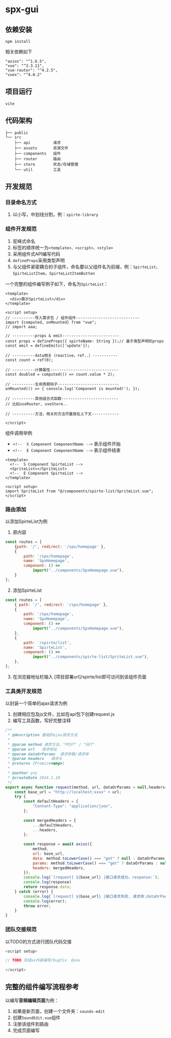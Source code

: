 # spx-gui

## 依赖安装
`npm install`

相关依赖如下
```node
"axios": "^1.6.5",  
"vue": "^3.3.11",  
"vue-router": "^4.2.5",  
"vuex": "^4.0.2"
```

## 项目运行
`vite`

## 代码架构
```
├── public 
└── src 
    ├── api          请求
    ├── assets       资源文件
    ├── components   组件
    ├── router       路由
    ├── store        状态/存储管理
    └── util         工具
```


## 开发规范

### 目录命名方式
1. 以小写，中划线分割，例：`spirte-library`

### 组件开发规范
1. 驼峰式命名
2. 标签的顺序统一为`<template>、<script>、<style>`
3. 采用组件式API编写代码
4. `defineProps`采用类型声明
5. 与父组件紧密耦合的子组件，命名要以父组件名为前缀，例：`SpirteList`、`SpirteListItem`、`SpirteListItemButton`

一个完整的组件编写例子如下，命名为`SpirteList`：
```vue
<template>
  <div>展示SpirteList</div>
</template>

<script setup>
// ----------导入需求包 / 组件组件----------------------------
import {computed, onMounted} from "vue";
// import aaa;

// ----------props & emit-------------------------
const props = defineProps({ spirteName: String });// 基于类型声明的props
const emit = defineEmits(['update']);

// ----------data相关（reactive，ref..）-----------
const count = ref(0); 

// ----------计算属性------------------------------
const doubled = computed(() => count.value * 2);

// ----------生命周期钩子---------------------------
onMounted(() => { console.log('Component is mounted!'); });

// ----------其他组合式函数-------------------------
// 比如useRouter, useStore..

// ----------方法，相关的方法尽量放在上下文------------

</script>
```

组件调用举例
-  `<!--  S Component ComponentName -->`  表示组件开始
- `<!--  E Component ComponentName -->`  表示组件结束
```vue
<template>  
  <!--  S Component SpirteList -->  
  <SpriteList></SpriteList>  
  <!--  E Component SpirteList -->  
</template>  
  
<script setup>  
import SpriteList from "@/components/spirte-list/SpriteList.vue";  
</script>
```

### 路由添加
以添加SpirteList为例
1. 原内容
```javascript
const routes = [
    {path: '/', redirect: '/spx/homepage' },
    {        
        path: '/spx/homepage',  
        name: 'SpxHomepage',  
        component: () =>  
            import("../components/SpxHomepage.vue"),  
    }
];
```

2. 添加SpirteList
```javascript
const routes = [  
    { path: '/', redirect: '/spx/homepage' },
    {       
        path: '/spx/homepage',  
        name: 'SpxHomepage',  
        component: () =>  
            import("../components/SpxHomepage.vue"),  
    },  
    {  
        path: '/spirte/list',  
        name: 'SpirteList',  
        component: () =>  
            import("../components/spirte-list/SpriteList.vue"),  
    },  
];
```

3. 在浏览器地址栏输入 [项目部署url]/spirte/list即可访问到该组件页面


### 工具类开发规范
以封装一个简单的ajax请求为例
1. 创建相应包及js文件，比如在api包下创建request.js
2. 编写工具函数，写好完整注释

```javascript
/**  
 * @description 基础的ajax请求方法  
 *  
 * @param method 请求方法，"POST" / "GET"  
 * @param url   请求地址  
 * @param dataOrParams  请求参数/请求体  
 * @param headers   请求头  
 * @returns {Promise<any>}  
 *  
 * @author yxy  
 * @createDate 2024.1.10  
 */
export async function request(method, url, dataOrParams = null,headers={} ) {  
    const base_url = "http://localhost:xxxx" + url;  
    try {  
        const defaultHeaders = {  
            "Content-Type": "application/json",  
        };  
  
        const mergedHeaders = {  
            ...defaultHeaders,  
            ...headers,  
        };  
  
        const response = await axios({  
            method,  
            url: base_url,  
            data: method.toLowerCase() === "get" ? null : dataOrParams,  
            params: method.toLowerCase() === "get" ? dataOrParams : null,  
            headers: mergedHeaders,  
        });  
        console.log(`[request] ${base_url} |接口请求成功，response:`);  
        console.log(response)  
        return response.data;  
    } catch (error) {  
        console.log(`[request] ${base_url} |接口请求失败, 请求体:dataOrParams: ${JSON.stringify(dataOrParams)}`);  
        console.log(error);  
        throw error;  
    }  
}
```

### 团队交接规范
以TODO的方式进行团队代码交接
```javascript
<script setup>

// TODO 完成xx内容编写/bugfix  @xxx
    
</script>
```


## 完整的组件编写流程参考
以编写**音频编辑页面**为例：
1. 如果是新页面，创建一个文件夹：`sounds-edit`
2. 创建`SoundEdit.vue`组件
3. 注册该组件到路由
4. 完成页面编写
